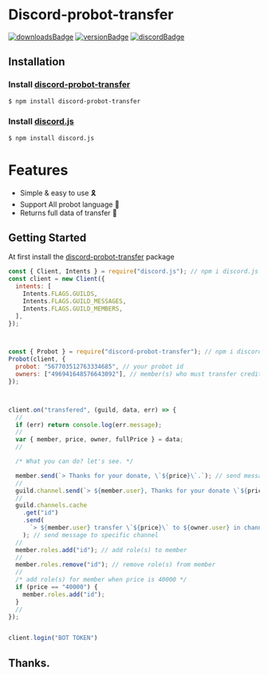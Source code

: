 # Discord-probot-transfer

[![downloadsBadge](https://img.shields.io/npm/dt/discord-probot-transfer)](https://npmjs.com/discord-probot-transfer)
[![versionBadge](https://img.shields.io/npm/v/discord-probot-transfer)](https://npmjs.com/discord-probot-transfer)
[![discordBadge](https://img.shields.io/discord/828240195236266005?color=7289da)](https://discord.gg/VwTxJaqjsJ)

## Installation

### Install **[discord-probot-transfer](https://npmjs.com/package/discord-probot-transfer)**

```sh
$ npm install discord-probot-transfer
```

### Install **[discord.js](https://npmjs.com/package/discord.js)**

```sh
$ npm install discord.js
```

# Features

- Simple & easy to use 🎗️
- Support All probot language 🔗
- Returns full data of transfer 📡

## Getting Started

At first install the [discord-probot-transfer](https://npmjs.com/discord-probot-transfer) package

```js
const { Client, Intents } = require("discord.js"); // npm i discord.js
const client = new Client({
  intents: [
    Intents.FLAGS.GUILDS,
    Intents.FLAGS.GUILD_MESSAGES,
    Intents.FLAGS.GUILD_MEMBERS,
  ],
});



const { Probot } = require("discord-probot-transfer"); // npm i discord-probot-transfer
Probot(client, {
  probot: "567703512763334685", // your probot id
  owners: ["496941648576643092"], // member(s) who must transfer credit to them
});



client.on("transfered", (guild, data, err) => {
  //
  if (err) return console.log(err.message);
  //
  var { member, price, owner, fullPrice } = data;
  //

  /* What you can do? let's see. */

  member.send(`> Thanks for your donate, \`${price}\`.`); // send message to member
  //
  guild.channel.send(`> ${member.user}, Thanks for your donate \`${price}\``); // send message in same channel
  //
  guild.channels.cache
    .get("id")
    .send(
      `> ${member.user} transfer \`${price}\` to ${owner.user} in channel ${guild.channel}`
    ); // send message to specific channel
  //
  member.roles.add("id"); // add role(s) to member
  //
  member.roles.remove("id"); // remove role(s) from member
  //
  /* add role(s) for member when price is 40000 */
  if (price == "40000") {
    member.roles.add("id");
  }
  //
});


client.login("BOT TOKEN")

```
## Thanks.

